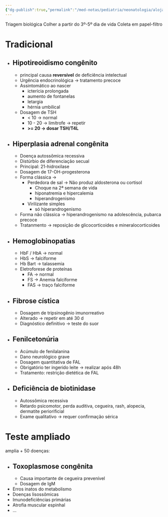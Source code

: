 ```yaml
---
{"dg-publish":true,"permalink":"/med-notas/pediatria/neonatologia/alojamento-conjunto/teste-do-pezinho/","tags":["review"]}
---
```


Triagem biológica
Colher a partir do 3º-5º dia de vida
Coleta em papel-filtro

# Tradicional
- ## Hipotireoidismo congênito
	- principal causa **reversível** de deficiência intelectual
	- Urgência endocrinológica -> tratamento precoce
	- Assintomático ao nascer
		- icterícia prolongada
		- aumento de fontanelas
		- letargia
		- hérnia umbilical
	- Dosagem de TSH
		- < 10 -> normal
		- 10 - 20 -> limítrofe -> repetir
		- **>= 20 -> dosar TSH/T4L**
- ## Hiperplasia adrenal congênita
	- Doença autossômica recessiva
	- Distúrbio de diferenciação secual
	- Principal: 21-hidroxilase
	- Dosagem de 17-OH-progesterona
	- Forma clássica -> 
		- Perdedora de sal -> Não produz aldosterona ou cortisol
			- Choque na 2ª semana de vida
			- hiponatremia e hipercalemia
			- hiperandrogenismo
		- Virilizante simples
			- só hiperandrogenismo
	- Forma não clássica -> hiperandrogenismo na adolescência, pubarca precoce
	- Tratanmento -> reposição de glicocorticoides e mineralocorticoides
- ## Hemoglobinopatias
	- HbF / HbA -> normal
	- HbS -> falciforme
	- Hb Bart -> talassemia
	- Eletroforese de proteínas
		- FA -> normal
		- FS -> Anemia falciforme
		- FAS -> traço falciforme
- ## Fibrose cística
	- Dosagem de tripsinogênio imunorreativo
	- Alterado -> repetir em até 30 d
	- Diagnóstico definitivo -> teste do suor
- ## Fenilcetonúria
	- Acúmulo de fenilalanina
	- Dano neurológico grave
	- Dosagem quantitativa de FAL
	- Obrigatório ter ingerido leite -> realizar após 48h
	- Tratamento: restrição dietética de FAL
- ## Deficiência de biotinidase
	- Autossômica recessiva
	- Retardo psicomotor, perda auditiva, cegueira, rash, alopecia, dermatite periorificial
	- Exame qualitativo -> requer confirmação sérica

# Teste ampliado
amplia + 50 doenças:
- ## Toxoplasmose congênita
	- Causa importante de cegueira prevenível
	- Dosagem de IgM
- Erros inatos do metabolismo
- Doenças lisossômicas 
- Imunodeficiências primárias
- Atrofia muscular espinhal
- ...

